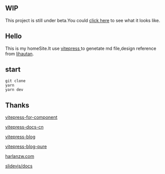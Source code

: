 
## WIP
This project is still under beta.You could [click here](http://clark-cui.top) to see what it looks like.
## Hello
This is my homeSite.It use [vitepress ](https://github.com/vuejs/vitepress) to genetate md file,design reference from [lihautan](https://lihautan.com/).
## start
```shell
git clone
yarn 
yarn dev
```


## Thanks
 [vitepress-for-component](https://github.com/dewfall123/vitepress-for-component)
 
 [vitepress-docs-cn](https://github.com/docschina/vitepress-docs-cn)
 
 [vitepress-blog](https://github.com/Moking1997/vitepress-blog)
 
 [vitepress-blog-pure](https://github.com/airene/vitepress-blog-pure)
 
 [harlanzw.com](https://github.com/harlan-zw/harlanzw.com)
 
 [slidevjs/docs](https://github.com/slidevjs/docs)
 

